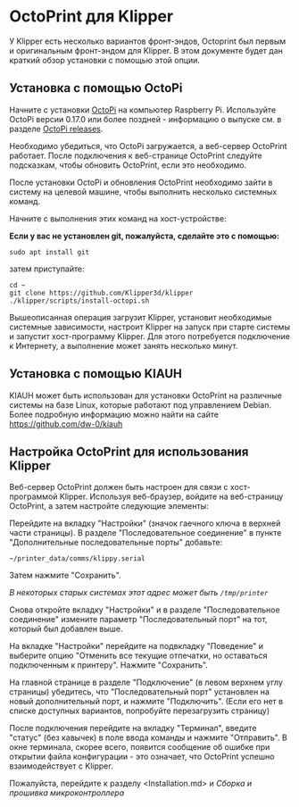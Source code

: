 # OctoPrint для Klipper

У Klipper есть несколько вариантов фронт-эндов, Octoprint был первым и оригинальным фронт-эндом для Klipper. В этом документе будет дан краткий обзор установки с помощью этой опции.

## Установка с помощью OctoPi

Начните с установки [OctoPi](https://github.com/guysoft/OctoPi) на компьютер Raspberry Pi. Используйте OctoPi версии 0.17.0 или более поздней - информацию о выпуске см. в разделе [OctoPi releases](https://github.com/guysoft/OctoPi/releases).

Необходимо убедиться, что OctoPi загружается, а веб-сервер OctoPrint работает. После подключения к веб-странице OctoPrint следуйте подсказкам, чтобы обновить OctoPrint, если это необходимо.

После установки OctoPi и обновления OctoPrint необходимо зайти в систему на целевой машине, чтобы выполнить несколько системных команд.

Начните с выполнения этих команд на хост-устройстве:

**Если у вас не установлен git, пожалуйста, сделайте это с помощью:**

```
sudo apt install git
```

затем приступайте:

```
cd ~
git clone https://github.com/Klipper3d/klipper
./klipper/scripts/install-octopi.sh
```

Вышеописанная операция загрузит Klipper, установит необходимые системные зависимости, настроит Klipper на запуск при старте системы и запустит хост-программу Klipper. Для этого потребуется подключение к Интернету, а выполнение может занять несколько минут.

## Установка с помощью KIAUH

KIAUH может быть использован для установки OctoPrint на различные системы на базе Linux, которые работают под управлением Debian. Более подробную информацию можно найти на сайте https://github.com/dw-0/kiauh

## Настройка OctoPrint для использования Klipper

Веб-сервер OctoPrint должен быть настроен для связи с хост-программой Klipper. Используя веб-браузер, войдите на веб-страницу OctoPrint, а затем настройте следующие элементы:

Перейдите на вкладку "Настройки" (значок гаечного ключа в верхней части страницы). В разделе "Последовательное соединение" в пункте "Дополнительные последовательные порты" добавьте:

```
~/printer_data/comms/klippy.serial
```

Затем нажмите "Сохранить".

*В некоторых старых системах этот адрес может быть `/tmp/printer`*

Снова откройте вкладку "Настройки" и в разделе "Последовательное соединение" измените параметр "Последовательный порт" на тот, который был добавлен выше.

На вкладке "Настройки" перейдите на подвкладку "Поведение" и выберите опцию "Отменить все текущие отпечатки, но оставаться подключенным к принтеру". Нажмите "Сохранить".

На главной странице в разделе "Подключение" (в левом верхнем углу страницы) убедитесь, что "Последовательный порт" установлен на новый дополнительный порт, и нажмите "Подключить". (Если его нет в списке доступных вариантов, попробуйте перезагрузить страницу)

После подключения перейдите на вкладку "Терминал", введите "статус" (без кавычек) в поле ввода команды и нажмите "Отправить". В окне терминала, скорее всего, появится сообщение об ошибке при открытии файла конфигурации - это означает, что OctoPrint успешно взаимодействует с Klipper.

Пожалуйста, перейдите к разделу <Installation.md> и *Сборка и прошивка микроконтроллера*
